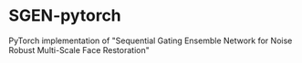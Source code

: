 # SGEN-pytorch
PyTorch implementation of "Sequential Gating Ensemble Network for Noise Robust Multi-Scale Face Restoration"
